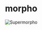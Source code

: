 # morpho
![Supermorpho](https://github.com/mraniki/morpho/assets/8766259/c88d3ff9-ebf8-4cbd-bfb1-4c522a8ce67a)
